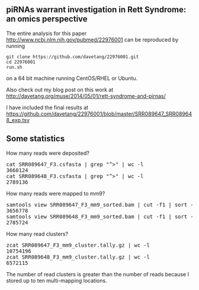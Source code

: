 piRNAs warrant investigation in Rett Syndrome: an omics perspective
----------------

The entire analysis for this paper <http://www.ncbi.nlm.nih.gov/pubmed/22976001> can be reproduced by running

`git clone https://github.com/davetang/22976001.git` <br />
`cd 22976001` <br />
`run.sh` <br />

on a 64 bit machine running CentOS/RHEL or Ubuntu.

Also check out my blog post on this work at <http://davetang.org/muse/2014/05/01/rett-syndrome-and-pirnas/>

I have included the final results at <https://github.com/davetang/22976001/blob/master/SRR089647_SRR089648_exp.tsv>

## Some statistics

How many reads were deposited?

<pre>
cat SRR089647_F3.csfasta | grep "^>" | wc -l
3660124
cat SRR089648_F3.csfasta | grep "^>" | wc -l
2789136
</pre>

How many reads were mapped to mm9?

<pre>
samtools view SRR089647_F3_mm9_sorted.bam | cut -f1 | sort -u | wc -l
3656778
samtools view SRR089648_F3_mm9_sorted.bam | cut -f1 | sort -u | wc -l
2785724
</pre>

How many read clusters?

<pre>
zcat SRR089647_F3_mm9_cluster.tally.gz | wc -l
10754196
zcat SRR089648_F3_mm9_cluster.tally.gz | wc -l
6572115
</pre>

The number of read clusters is greater than the number of reads because I stored up to ten multi-mapping locations.

